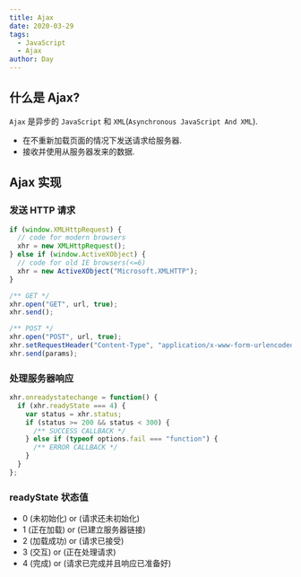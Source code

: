 ```yaml
---
title: Ajax
date: 2020-03-29
tags:
  - JavaScript
  - Ajax
author: Day
---
```


## 什么是 Ajax?

`Ajax` 是异步的 `JavaScript` 和 `XML`(`Asynchronous JavaScript And XML`).

- 在不重新加载页面的情况下发送请求给服务器.
- 接收并使用从服务器发来的数据.

## Ajax 实现

### 发送 HTTP 请求

```js
if (window.XMLHttpRequest) {
  // code for modern browsers
  xhr = new XMLHttpRequest();
} else if (window.ActiveXObject) {
  // code for old IE browsers(<=6)
  xhr = new ActiveXObject("Microsoft.XMLHTTP");
}

/** GET */
xhr.open("GET", url, true);
xhr.send();

/** POST */
xhr.open("POST", url, true);
xhr.setRequestHeader("Content-Type", "application/x-www-form-urlencoded");
xhr.send(params);
```

### 处理服务器响应

```js
xhr.onreadystatechange = function() {
  if (xhr.readyState === 4) {
    var status = xhr.status;
    if (status >= 200 && status < 300) {
      /** SUCCESS CALLBACK */
    } else if (typeof options.fail === "function") {
      /** ERROR CALLBACK */
    }
  }
};
```

### readyState 状态值

- 0 (未初始化) or (请求还未初始化)
- 1 (正在加载) or (已建立服务器链接)
- 2 (加载成功) or (请求已接受)
- 3 (交互) or (正在处理请求)
- 4 (完成) or (请求已完成并且响应已准备好)
